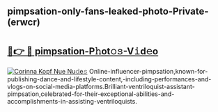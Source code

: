 ## pimpsation-only-fans​-leaked-photo​-Private-(erwcr)


# <h2><a href="https://mediaupload.pro?title=pimpsation&ref=git">🔗👉 🔴 pimpsation-P𝚑ot𝚘𝚜-V𝚒d𝚎o</a></h2>

[![Corinna Kopf Nue Nu𝚍e𝚜](https://i.imgur.com/0qMVB7G.gif)](https://mediaupload.pro?title=pimpsation&ref=git)
Online-influencer-pimpsation,known-for-publishing-dance-and-lifestyle-content,-including-performances-and-vlogs-on-social-media-platforms.Brilliant-ventriloquist-assistant-pimpsation,celebrated-for-their-exceptional-abilities-and-accomplishments-in-assisting-ventriloquists.  